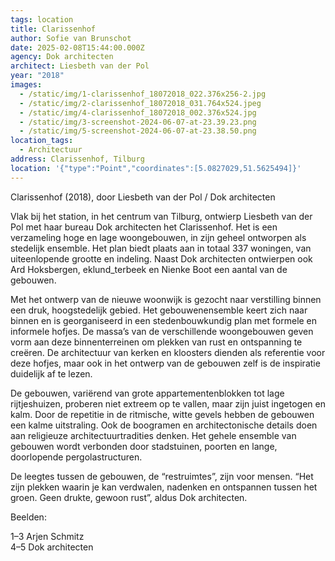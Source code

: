 ```yaml
---
tags: location
title: Clarissenhof
author: Sofie van Brunschot
date: 2025-02-08T15:44:00.000Z
agency: Dok architecten
architect: Liesbeth van der Pol
year: "2018"
images:
  - /static/img/1-clarissenhof_18072018_022.376x256-2.jpg
  - /static/img/2-clarissenhof_18072018_031.764x524.jpeg
  - /static/img/4-clarissenhof_18072018_002.376x524.jpg
  - /static/img/3-screenshot-2024-06-07-at-23.39.23.png
  - /static/img/5-screenshot-2024-06-07-at-23.38.50.png
location_tags:
  - Architectuur
address: Clarissenhof, Tilburg
location: '{"type":"Point","coordinates":[5.0827029,51.5625494]}'
---
```

Clarissenhof (2018), door Liesbeth van der Pol / Dok architecten

Vlak bij het station, in het centrum van Tilburg, ontwierp Liesbeth van der Pol met haar bureau Dok architecten het Clarissenhof. Het is een verzameling hoge en lage woongebouwen, in zijn geheel ontworpen als stedelijk ensemble. Het plan biedt plaats aan in totaal 337 woningen, van uiteenlopende grootte en indeling. Naast Dok architecten ontwierpen ook Ard Hoksbergen, eklund_terbeek en Nienke Boot een aantal van de gebouwen. 

Met het ontwerp van de nieuwe woonwijk is gezocht naar verstilling binnen een druk, hoogstedelijk gebied. Het gebouwenensemble keert zich naar binnen en is georganiseerd in een stedenbouwkundig plan met formele en informele hofjes. De massa’s van de verschillende woongebouwen geven vorm aan deze binnenterreinen om plekken van rust en ontspanning te creëren. De architectuur van kerken en kloosters dienden als referentie voor deze hofjes, maar ook in het ontwerp van de gebouwen zelf is de inspiratie duidelijk af te lezen.

De gebouwen, variërend van grote appartementenblokken tot lage rijtjeshuizen, proberen niet extreem op te vallen, maar zijn juist ingetogen en kalm. Door de repetitie in de ritmische, witte gevels hebben de gebouwen een kalme uitstraling. Ook de boogramen en architectonische details doen aan religieuze architectuurtradities denken. Het gehele ensemble van gebouwen wordt verbonden door stadstuinen, poorten en lange, doorlopende pergolastructuren. 

De leegtes tussen de gebouwen, de “restruimtes”, zijn voor mensen. “Het zijn plekken waarin je kan verdwalen, nadenken en ontspannen tussen het groen. Geen drukte, gewoon rust”, aldus Dok architecten.

Beelden:

1–3 Arjen Schmitz\
4–5 Dok architecten
